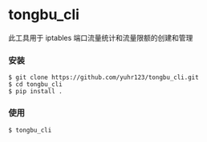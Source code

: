 # tongbu_cli

此工具用于 iptables 端口流量统计和流量限额的创建和管理

### 安装

```shell
$ git clone https://github.com/yuhr123/tongbu_cli.git
$ cd tongbu_cli
$ pip install .
```

### 使用

```shell
$ tongbu_cli
```